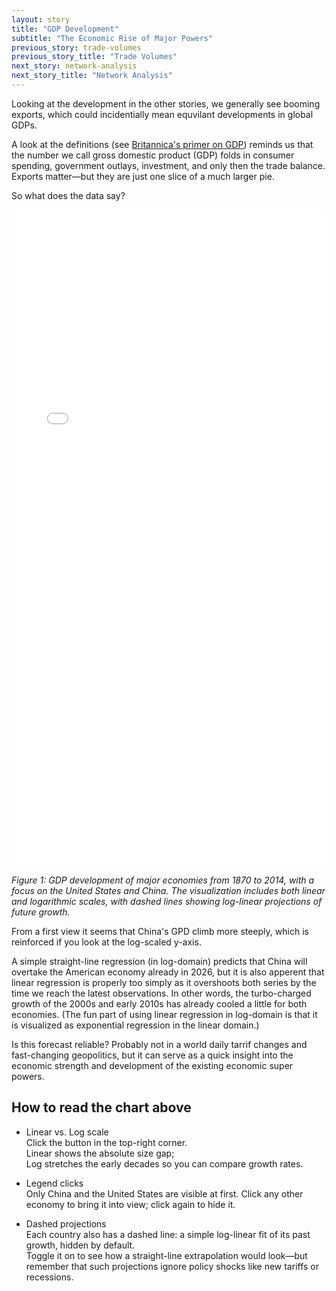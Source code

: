 ```yaml
---
layout: story
title: "GDP Development"
subtitle: "The Economic Rise of Major Powers"
previous_story: trade-volumes
previous_story_title: "Trade Volumes"
next_story: network-analysis
next_story_title: "Network Analysis"
---
```


Looking at the development in the other stories, we generally see booming exports, which could incidentially mean equvilant developments in global GDPs.

A look at the definitions (see <a href="https://www.britannica.com/money/gross-domestic-product">Britannica's primer on GDP</a>) reminds us that the number we call gross domestic product (GDP) folds in consumer spending, government outlays, investment, and only then the trade balance. Exports matter—but they are just one slice of a much larger pie.

So what does the data say?



<iframe src="../visualizations/GDP_development.html" width="100%" height="1050px" frameborder="0"></iframe>

*Figure 1: GDP development of major economies from 1870 to 2014, with a focus on the United States and China. The visualization includes both linear and logarithmic scales, with dashed lines showing log-linear projections of future growth.*

From a first view it seems that China's GPD climb more steeply, which is reinforced if you look at the log-scaled y-axis.

A simple straight-line regression (in log-domain) predicts that China will overtake the American economy already in 2026, but it is also apperent that linear regression is properly too simply as it overshoots both series by the time we reach the latest observations. In other words, the turbo-charged growth of the 2000s and early 2010s has already cooled a little for both economies. (The fun part of using linear regression in log-domain is that it is visualized as exponential regression in the linear domain.)

Is this forecast reliable? Probably not in a world daily tarrif changes and fast-changing geopolitics, but it can serve as a quick insight into the economic strength and development of the existing economic super powers.




## How to read the chart above
- Linear vs. Log scale <br>
Click the button in the top-right corner. <br>
Linear shows the absolute size gap; 
<br>Log stretches the early decades so you can compare growth rates.

- Legend clicks
<br>Only China and the United States are visible at first. Click any other economy to bring it into view; click again to hide it.

- Dashed projections <br>
Each country also has a dashed line: a simple log-linear fit of its past growth, hidden by default. 
<br>Toggle it on to see how a straight-line extrapolation would look—but remember that such projections ignore policy shocks like new tariffs or recessions.

